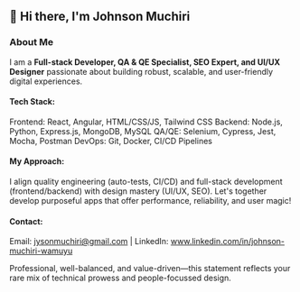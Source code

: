 ## 👋 Hi there, I'm Johnson Muchiri 
### About Me
I am a **Full-stack Developer, QA & QE Specialist, SEO Expert, and UI/UX Designer** passionate about building robust, scalable, and user-friendly digital experiences.
#### Tech Stack:
Frontend: React, Angular, HTML/CSS/JS, Tailwind CSS
Backend: Node.js, Python, Express.js, MongoDB, MySQL
QA/QE: Selenium, Cypress, Jest, Mocha, Postman
DevOps: Git, Docker, CI/CD Pipelines

#### My Approach:
I align quality engineering (auto-tests, CI/CD) and full-stack development (frontend/backend) with design mastery (UI/UX, SEO). Let's together develop purposeful apps that offer performance, reliability, and user magic!

#### Contact:
Email: jysonmuchiri@gmail.com | LinkedIn: www.linkedin.com/in/johnson-muchiri-wamuyu 

Professional, well-balanced, and value-driven—this statement reflects your rare mix of technical prowess and people-focussed design.
